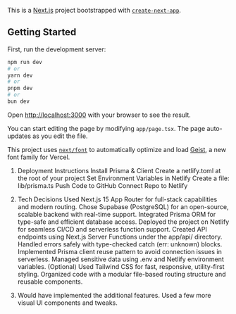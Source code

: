 This is a [Next.js](https://nextjs.org) project bootstrapped with [`create-next-app`](https://nextjs.org/docs/app/api-reference/cli/create-next-app).

## Getting Started

First, run the development server:

```bash
npm run dev
# or
yarn dev
# or
pnpm dev
# or
bun dev
```

Open [http://localhost:3000](http://localhost:3000) with your browser to see the result.

You can start editing the page by modifying `app/page.tsx`. The page auto-updates as you edit the file.

This project uses [`next/font`](https://nextjs.org/docs/app/building-your-application/optimizing/fonts) to automatically optimize and load [Geist](https://vercel.com/font), a new font family for Vercel.

1. Deployment Instructions
   Install Prisma & Client
   Create a netlify.toml at the root of your project
   Set Environment Variables in Netlify
   Create a file: lib/prisma.ts
   Push Code to GitHub
   Connect Repo to Netlify
2. Tech Decisions
   Used Next.js 15 App Router for full-stack capabilities and modern routing.
   Chose Supabase (PostgreSQL) for an open-source, scalable backend with real-time support.
   Integrated Prisma ORM for type-safe and efficient database access.
   Deployed the project on Netlify for seamless CI/CD and serverless function support.
   Created API endpoints using Next.js Server Functions under the app/api/ directory.
   Handled errors safely with type-checked catch (err: unknown) blocks.
   Implemented Prisma client reuse pattern to avoid connection issues in serverless.
   Managed sensitive data using .env and Netlify environment variables.
   (Optional) Used Tailwind CSS for fast, responsive, utility-first styling.
   Organized code with a modular file-based routing structure and reusable components.

 3. Would have implemented the additional features.
    Used a few more visual UI components and tweaks.
      
